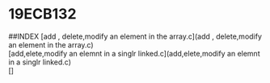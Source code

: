 # 19ECB132

##INDEX
[add , delete,modify an element in the array.c](add , delete,modify an element in the array.c)      
[add,elete,modify an elemnt in a singlr linked.c](add,elete,modify an elemnt in a singlr linked.c)  
[]  
